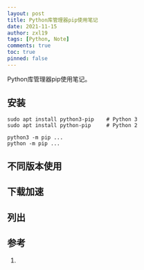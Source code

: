 ```yaml
---
layout: post
title: Python库管理器pip使用笔记
date: 2021-11-15
author: zxl19
tags: [Python, Note]
comments: true
toc: true
pinned: false
---
```


Python库管理器pip使用笔记。

<!-- more -->

## 安装

```shell
sudo apt install python3-pip    # Python 3
sudo apt install python-pip     # Python 2
```

```shell
python3 -m pip ...
python -m pip ...
```

## 不同版本使用

## 下载加速

## 列出

## 参考

1. []()
